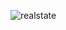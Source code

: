 
![realstate](https://user-images.githubusercontent.com/50179354/154687283-d91f681c-991c-48af-b152-6a72e0568a6e.jpg)
